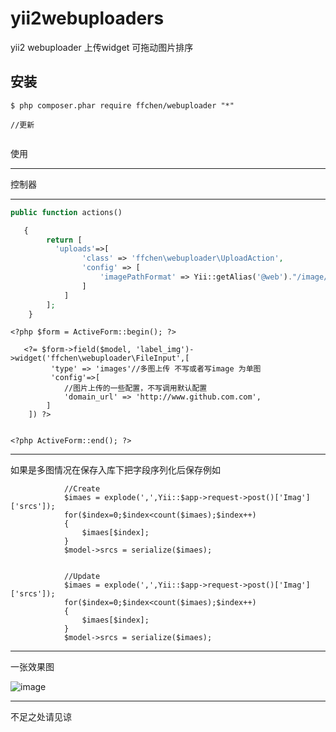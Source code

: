 yii2webuploaders
==========
yii2 webuploader 上传widget  可拖动图片排序

安装
------------
```
$ php composer.phar require ffchen/webuploader "*"

//更新


```

使用

------------
控制器

------------
```php
public function actions()

   {
        return [
          'uploads'=>[
                'class' => 'ffchen\webuploader\UploadAction',
                'config' => [
                    'imagePathFormat' => Yii::getAlias('@web')."/image/{yyyy}{mm}{dd}/{time}{rand:6}",
                ]
            ]
        ];
    }

```

```
<?php $form = ActiveForm::begin(); ?>
        
   <?= $form->field($model, 'label_img')->widget('ffchen\webuploader\FileInput',[
         'type' => 'images'//多图上传 不写或者写image 为单图
         'config'=>[
            //图片上传的一些配置，不写调用默认配置
            'domain_url' => 'http://www.github.com.com',
        ]
    ]) ?>
    
    
<?php ActiveForm::end(); ?>
```
------------
如果是多图情况在保存入库下把字段序列化后保存例如

```
            //Create
            $imaes = explode(',',Yii::$app->request->post()['Imag']['srcs']);
            for($index=0;$index<count($imaes);$index++)
            {
                $imaes[$index];
            }
            $model->srcs = serialize($imaes);
            
            
            //Update
            $imaes = explode(',',Yii::$app->request->post()['Imag']['srcs']);
            for($index=0;$index<count($imaes);$index++)
            {
                $imaes[$index];
            }
            $model->srcs = serialize($imaes);
```
------------
一张效果图

 ![image](https://raw.githubusercontent.com/ffchen1227/yii2webuploader/master/20170608110057.jpg)

------------
不足之处请见谅
